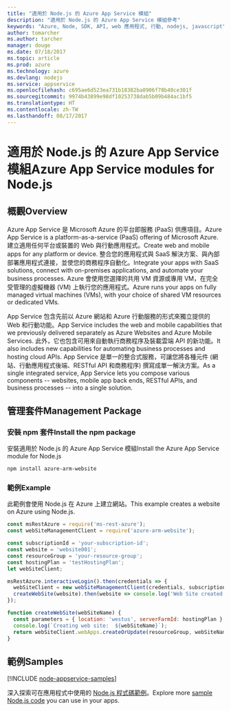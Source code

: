 ```yaml
---
title: "適用於 Node.js 的 Azure App Service 模組"
description: "適用於 Node.js 的 Azure App Service 模組參考"
keywords: "Azure, Node, SDK, API, web 應用程式, 行動, nodejs, javascript"
author: tomarcher
ms.author: tarcher
manager: douge
ms.date: 07/18/2017
ms.topic: article
ms.prod: azure
ms.technology: azure
ms.devlang: nodejs
ms.service: appservice
ms.openlocfilehash: c695ae6d523ea731b18382ba0906f78b40ce301f
ms.sourcegitcommit: 9974b43899e98df10253738dab5b09b484ac1bf5
ms.translationtype: HT
ms.contentlocale: zh-TW
ms.lasthandoff: 08/17/2017
---
```

# <a name="azure-app-service-modules-for-nodejs"></a><span data-ttu-id="28e9d-104">適用於 Node.js 的 Azure App Service 模組</span><span class="sxs-lookup"><span data-stu-id="28e9d-104">Azure App Service modules for Node.js</span></span>

## <a name="overview"></a><span data-ttu-id="28e9d-105">概觀</span><span class="sxs-lookup"><span data-stu-id="28e9d-105">Overview</span></span>

<span data-ttu-id="28e9d-106">Azure App Service 是 Microsoft Azure 的平台即服務 (PaaS) 供應項目。</span><span class="sxs-lookup"><span data-stu-id="28e9d-106">Azure App Service is a platform-as-a-service (PaaS) offering of Microsoft Azure.</span></span> <span data-ttu-id="28e9d-107">建立適用任何平台或裝置的 Web 與行動應用程式。</span><span class="sxs-lookup"><span data-stu-id="28e9d-107">Create web and mobile apps for any platform or device.</span></span> <span data-ttu-id="28e9d-108">整合您的應用程式與 SaaS 解決方案、與內部部署應用程式連接，並使您的商務程序自動化。</span><span class="sxs-lookup"><span data-stu-id="28e9d-108">Integrate your apps with SaaS solutions, connect with on-premises applications, and automate your business processes.</span></span> <span data-ttu-id="28e9d-109">Azure 會使用您選擇的共用 VM 資源或專用 VM，在完全受管理的虛擬機器 (VM) 上執行您的應用程式。</span><span class="sxs-lookup"><span data-stu-id="28e9d-109">Azure runs your apps on fully managed virtual machines (VMs), with your choice of shared VM resources or dedicated VMs.</span></span>

<span data-ttu-id="28e9d-110">App Service 包含先前以 Azure 網站和 Azure 行動服務的形式來獨立提供的 Web 和行動功能。</span><span class="sxs-lookup"><span data-stu-id="28e9d-110">App Service includes the web and mobile capabilities that we previously delivered separately as Azure Websites and Azure Mobile Services.</span></span> <span data-ttu-id="28e9d-111">此外，它也包含可用來自動執行商務程序及裝載雲端 API 的新功能。</span><span class="sxs-lookup"><span data-stu-id="28e9d-111">It also includes new capabilities for automating business processes and hosting cloud APIs.</span></span> <span data-ttu-id="28e9d-112">App Service 是單一的整合式服務，可讓您將各種元件 (網站、行動應用程式後端、RESTful API 和商務程序) 撰寫成單一解決方案。</span><span class="sxs-lookup"><span data-stu-id="28e9d-112">As a single integrated service, App Service lets you compose various components -- websites, mobile app back ends, RESTful APIs, and business processes -- into a single solution.</span></span>

## <a name="management-package"></a><span data-ttu-id="28e9d-113">管理套件</span><span class="sxs-lookup"><span data-stu-id="28e9d-113">Management Package</span></span>

### <a name="install-the-npm-package"></a><span data-ttu-id="28e9d-114">安裝 npm 套件</span><span class="sxs-lookup"><span data-stu-id="28e9d-114">Install the npm package</span></span>

<span data-ttu-id="28e9d-115">安裝適用於 Node.js 的 Azure App Service 模組</span><span class="sxs-lookup"><span data-stu-id="28e9d-115">Install the Azure App Service module for Node.js</span></span>

```bash
npm install azure-arm-website
```

### <a name="example"></a><span data-ttu-id="28e9d-116">範例</span><span class="sxs-lookup"><span data-stu-id="28e9d-116">Example</span></span>

<span data-ttu-id="28e9d-117">此範例會使用 Node.js 在 Azure 上建立網站。</span><span class="sxs-lookup"><span data-stu-id="28e9d-117">This example creates a website on Azure using Node.js.</span></span>

```javascript
const msRestAzure = require('ms-rest-azure');
const webSiteManagementClient = require('azure-arm-website');

const subscriptionId = 'your-subscription-id';
const website = 'website001';
const resourceGroup = 'your-resource-group';
const hostingPlan = 'testHostingPlan';
let webSiteClient;

msRestAzure.interactiveLogin().then(credentials => {
  webSiteClient = new webSiteManagementClient(credentials, subscriptionId);
  createWebSite(website).then(website => console.log('Web Site created successfully', website));
});

function createWebSite(webSiteName) {
  const parameters = { location: 'westus', serverFarmId: hostingPlan };
  console.log(`Creating web site:  ${webSiteName}`);
  return webSiteClient.webApps.createOrUpdate(resourceGroup, webSiteName, parameters, null);
}
```

## <a name="samples"></a><span data-ttu-id="28e9d-118">範例</span><span class="sxs-lookup"><span data-stu-id="28e9d-118">Samples</span></span>

[!INCLUDE [node-appservice-samples](../docs-ref-conceptual/includes/appservice-samples.md)]

<span data-ttu-id="28e9d-119">深入探索可在應用程式中使用的 [Node.js 程式碼範例](https://azure.microsoft.com/resources/samples/?platform=nodejs)。</span><span class="sxs-lookup"><span data-stu-id="28e9d-119">Explore more [sample Node.js code](https://azure.microsoft.com/resources/samples/?platform=nodejs) you can use in your apps.</span></span>
